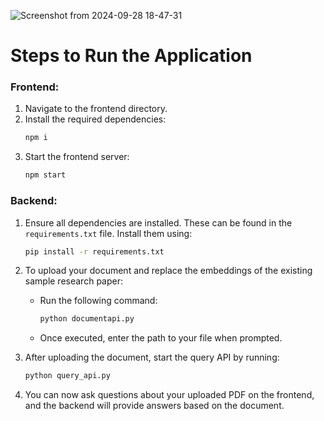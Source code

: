 

![Screenshot from 2024-09-28 18-47-31](https://github.com/user-attachments/assets/b53d2137-339c-4044-a461-fb1913cb1b54)

# Steps to Run the Application

### Frontend:
1. Navigate to the frontend directory.
2. Install the required dependencies:
    ```bash
    npm i
    ```
3. Start the frontend server:
    ```bash
    npm start
    ```

### Backend:
1. Ensure all dependencies are installed. These can be found in the `requirements.txt` file. Install them using:
    ```bash
    pip install -r requirements.txt
    ```
2. To upload your document and replace the embeddings of the existing sample research paper:
    - Run the following command:
      ```bash
      python documentapi.py
      ```
    - Once executed, enter the path to your file when prompted.

3. After uploading the document, start the query API by running:
    ```bash
    python query_api.py
    ```

4. You can now ask questions about your uploaded PDF on the frontend, and the backend will provide answers based on the document.
